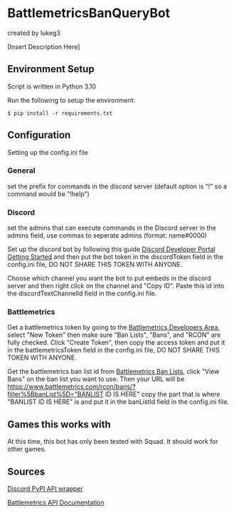 # BattlemetricsBanQueryBot

created by lukeg3

[Insert Description Here]

## Environment Setup

Script is written in Python 3.10

Run the following to setup the environment:

    $ pip install -r requirements.txt

## Configuration

Setting up the config.ini file
### General
set the prefix for commands in the discord server (default option is "!" so a command would be "!help")

### Discord
set the admins that can execute commands in the Discord server in the admins field, use commas to seperate admins (format: name#0000)

Set up the discord bot by following this guide [Discord Developer Portal Getting Started](https://discord.com/developers/docs/getting-started#overview) and then put the bot token in the discordToken field in the config.ini file, DO NOT SHARE THIS TOKEN WITH
ANYONE.

Choose which channel you want the bot to put embeds in the discord server and then right click on the channel and "Copy ID". Paste this id into the discordTextChannelId field in the config.ini file.

### Battlemetrics
Get a battlemetrics token by going to the [Battlemetrics Developers Area](https://www.battlemetrics.com/developers), select 
"New Token" then make sure "Ban Lists", "Bans", and "RCON" are fully checked. Click "Create Token", then copy the access token
and put it in the battlemetricsToken field in the config.ini file, DO NOT SHARE THIS TOKEN WITH ANYONE.

Get the battlemetrics ban list id from [Battlemetrics Ban Lists](https://www.battlemetrics.com/rcon/ban-lists), click "View 
Bans" on the ban list you want to use. Then your URL will be https://www.battlemetrics.com/rcon/bans/?filter%5BbanList%5D="BANLIST ID IS HERE" copy the part that is where "BANLIST ID IS HERE" is and put it in the banListId field 
in the config.ini file.

## Games this works with

At this time, this bot has only been tested with Squad. It should work for other games. 

## Sources

[Discord PyPI API wrapper](https://pypi.org/project/discord.py/)

[Battlemetrics API Documentation](https://www.battlemetrics.com/developers/documentation)
